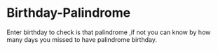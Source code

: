 # Birthday-Palindrome
 Enter birthday to check is that palindrome ,if not  you can know by how many days you missed to have palindrome birthday.
